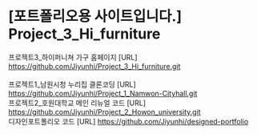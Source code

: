 # [포트폴리오용 사이트입니다.] Project_3_Hi_furniture
프로젝트3_하이퍼니쳐 가구 홈페이지 [URL] https://github.com/Jiyunhi/Project_3_Hi_furniture.git
<br>
<br>
프로젝트1_남원시청 누리집 클론코딩 [URL] https://github.com/Jiyunhi/Project_1_Namwon-Cityhall.git
<br>
프로젝트2_호원대학교 메인 리뉴얼 코드 [URL] https://github.com/Jiyunhi/Project_2_Howon_university.git
<br>
디자인포트폴리오 코드 [URL] https://github.com/Jiyunhi/designed-portfolio
